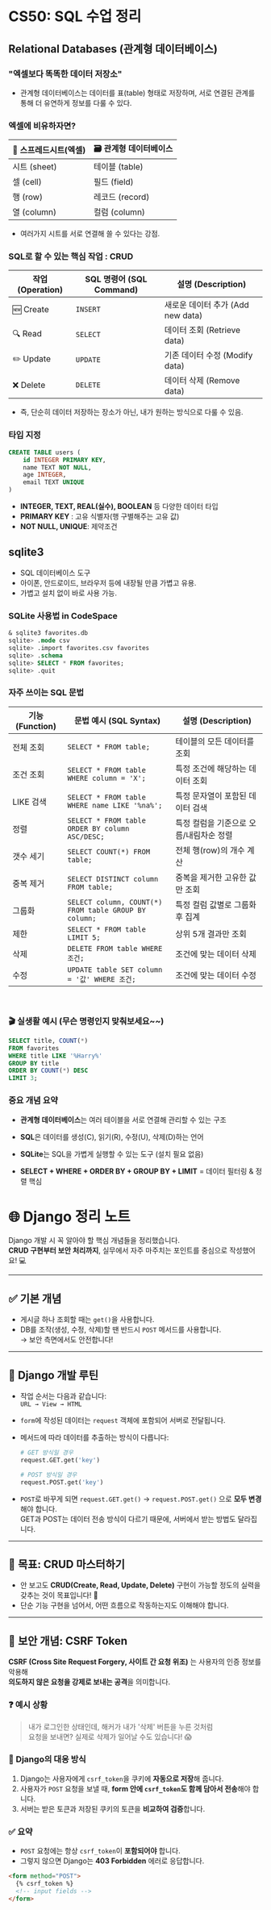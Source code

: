 # CS50: SQL 수업 정리

## Relational Databases (관계형 데이터베이스)

### "엑셀보다 똑똑한 데이터 저장소"
- 관계형 데이터베이스는 데이터를 표(table) 형태로 저장하며, 서로 연결된 관계를 통해 더 유연하게 정보를 다룰 수 있다.

### 엑셀에 비유하자면?
| 🧮 스프레드시트(엑셀) | 🗃️ 관계형 데이터베이스 |
|--------------------|-------------------------|
| 시트 (sheet)        | 테이블 (table)           |
| 셀 (cell)           | 필드 (field)             |
| 행 (row)            | 레코드 (record)          |
| 열 (column)         | 컬럼 (column)            |
- 여러가지 시트를 서로 연결해 쓸 수 있다는 강점.

### SQL로 할 수 있는 핵심 작업 : CRUD
| 작업 (Operation) | SQL 명령어 (SQL Command) | 설명 (Description)              |
|------------------|---------------------------|----------------------------------|
| 🆕 Create         | `INSERT`                  | 새로운 데이터 추가 (Add new data) |
| 🔍 Read           | `SELECT`                  | 데이터 조회 (Retrieve data)      |
| ✏️ Update         | `UPDATE`                  | 기존 데이터 수정 (Modify data)   |
| ❌ Delete         | `DELETE`                  | 데이터 삭제 (Remove data)        |

- 즉, 단순히 데이터 저장하는 장소가 아닌, 내가 원하는 방식으로 다룰 수 있음.

### 타입 지정
```SQL
CREATE TABLE users (
    id INTEGER PRIMARY KEY,
    name TEXT NOT NULL,
    age INTEGER,
    email TEXT UNIQUE
)
```
- **INTEGER, TEXT, REAL(실수), BOOLEAN** 등 다양한 데이터 타입
- **PRIMARY KEY** : 고유 식별자(행 구별해주는 고유 값)
- **NOT NULL, UNIQUE**: 제약조건

## sqlite3
- SQL 데이터베이스 도구
- 아이폰, 안드로이드, 브라우저 등에 내장될 만큼 가볍고 유용.
- 가볍고 설치 없이 바로 사용 가능.

### SQLite 사용법 in CodeSpace

```SQL
& sqlite3 favorites.db
sqlite> .mode csv
sqlite> .import favorites.csv favorites
sqlite> .schema 
sqlite> SELECT * FROM favorites;
sqlite> .quit
```

### 자주 쓰이는 SQL 문법
| 기능 (Function)      | 문법 예시 (SQL Syntax)                              | 설명 (Description)                          |
|----------------------|------------------------------------------------------|----------------------------------------------|
| 전체 조회             | `SELECT * FROM table;`                               | 테이블의 모든 데이터를 조회                 |
| 조건 조회             | `SELECT * FROM table WHERE column = 'X';`            | 특정 조건에 해당하는 데이터 조회           |
| LIKE 검색            | `SELECT * FROM table WHERE name LIKE '%na%';`        | 특정 문자열이 포함된 데이터 검색           |
| 정렬                 | `SELECT * FROM table ORDER BY column ASC/DESC;`      | 특정 컬럼을 기준으로 오름/내림차순 정렬    |
| 갯수 세기            | `SELECT COUNT(*) FROM table;`                        | 전체 행(row)의 개수 계산                    |
| 중복 제거            | `SELECT DISTINCT column FROM table;`                 | 중복을 제거한 고유한 값만 조회             |
| 그룹화               | `SELECT column, COUNT(*) FROM table GROUP BY column;`| 특정 컬럼 값별로 그룹화 후 집계             |
| 제한                 | `SELECT * FROM table LIMIT 5;`                       | 상위 5개 결과만 조회                        |
| 삭제                 | `DELETE FROM table WHERE 조건;`                      | 조건에 맞는 데이터 삭제                    |
| 수정                 | `UPDATE table SET column = '값' WHERE 조건;`         | 조건에 맞는 데이터 수정                    |

<br>

### 🎬 실생활 예시 (무슨 명령인지 맞춰보세요~~)
```SQL
SELECT title, COUNT(*) 
FROM favorites 
WHERE title LIKE '%Harry%' 
GROUP BY title 
ORDER BY COUNT(*) DESC 
LIMIT 3;
```

### 중요 개념 요약
- **관계형 데이터베이스**는 여러 테이블을 서로 연결해 관리할 수 있는 구조

- **SQL**은 데이터를 생성(C), 읽기(R), 수정(U), 삭제(D)하는 언어

- **SQLite**는 SQL을 가볍게 실행할 수 있는 도구 (설치 필요 없음)

- **SELECT + WHERE + ORDER BY + GROUP BY + LIMIT** = 데이터 필터링 & 정렬 핵심

# 🌐 Django 정리 노트

Django 개발 시 꼭 알아야 할 핵심 개념들을 정리했습니다.  
**CRUD 구현부터 보안 처리까지**, 실무에서 자주 마주치는 포인트를 중심으로 작성했어요! 💻

---

## ✅ 기본 개념

- 게시글 하나 조회할 때는 `get()`을 사용합니다.
- DB를 조작(생성, 수정, 삭제)할 땐 반드시 `POST` 메서드를 사용합니다.  
  → 보안 측면에서도 안전합니다!

---

## 🧩 Django 개발 루틴

- 작업 순서는 다음과 같습니다:  
  `URL → View → HTML`

- `form`에 작성된 데이터는 `request` 객체에 포함되어 서버로 전달됩니다.
- 메서드에 따라 데이터를 추출하는 방식이 다릅니다:

  ```python
  # GET 방식일 경우
  request.GET.get('key')

  # POST 방식일 경우
  request.POST.get('key')

- `POST`로 바꾸게 되면 `request.GET.get()` → `request.POST.get()` 으로 **모두 변경**해야 합니다.  
  GET과 POST는 데이터 전송 방식이 다르기 때문에, 서버에서 받는 방법도 달라집니다.

---

## 🔁 목표: CRUD 마스터하기

- 안 보고도 **CRUD(Create, Read, Update, Delete)** 구현이 가능할 정도의 실력을 갖추는 것이 목표입니다! 💪  
- 단순 기능 구현을 넘어서, 어떤 흐름으로 작동하는지도 이해해야 합니다.

---

## 🔐 보안 개념: CSRF Token

**CSRF (Cross Site Request Forgery, 사이트 간 요청 위조)** 는 사용자의 인증 정보를 악용해  
**의도하지 않은 요청을 강제로 보내는 공격**을 의미합니다.

### ❓ 예시 상황

> 내가 로그인한 상태인데, 해커가 내가 '삭제' 버튼을 누른 것처럼  
> 요청을 보내면? 실제로 삭제가 일어날 수도 있습니다! 😱

### 🔐 Django의 대응 방식

1. Django는 사용자에게 `csrf_token`을 쿠키에 **자동으로 저장**해 줍니다.
2. 사용자가 `POST` 요청을 보낼 때, **form 안에 `csrf_token`도 함께 담아서 전송**해야 합니다.
3. 서버는 받은 토큰과 저장된 쿠키의 토큰을 **비교하여 검증**합니다.

### ✅ 요약

- `POST` 요청에는 항상 `csrf_token`이 **포함되어야** 합니다.
- 그렇지 않으면 Django는 **403 Forbidden** 에러로 응답합니다.

```html
<form method="POST">
  {% csrf_token %}
  <!-- input fields -->
</form>